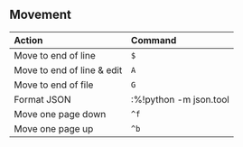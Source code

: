 ## Movement

| Action                     | Command                |
| :--                        | :--                    |
| Move to end of line        | `$`                    |
| Move to end of line & edit | `A`                    |
| Move to end of file        | `G`                    |
| Format JSON                | :%!python -m json.tool |
| Move one page down         | `^f`                   |
| Move one page up           | `^b`                   |